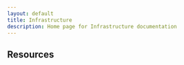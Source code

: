 ```yaml
---
layout: default
title: Infrastructure 
description: Home page for Infrastructure documentation
---
```



## Resources

